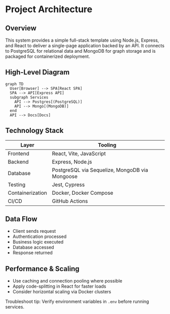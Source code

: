 # Project Architecture

## Overview
This system provides a simple full-stack template using Node.js, Express, and React to deliver a single-page application backed by an API. It connects to PostgreSQL for relational data and MongoDB for graph storage and is packaged for containerized deployment.

## High-Level Diagram
```mermaid
graph TD
  User[Browser] --> SPA[React SPA]
  SPA --> API[Express API]
  subgraph Services
    API --> Postgres[(PostgreSQL)]
    API --> Mongo[(MongoDB)]
  end
  API --> Docs[Docs]
```
<!-- If this diagram doesn’t render, ensure Mermaid support in your Markdown viewer -->

## Technology Stack
| Layer         | Tooling                                        |
|---------------|-----------------------------------------------|
| Frontend      | React, Vite, JavaScript                        |
| Backend       | Express, Node.js                               |
| Database      | PostgreSQL via Sequelize, MongoDB via Mongoose |
| Testing       | Jest, Cypress                                  |
| Containerization | Docker, Docker Compose                       |
| CI/CD         | GitHub Actions                                 |

## Data Flow
- Client sends request
- Authentication processed
- Business logic executed
- Database accessed
- Response returned

## Performance & Scaling
- Use caching and connection pooling where possible
- Apply code-splitting in React for faster loads
- Consider horizontal scaling via Docker clusters

Troubleshoot tip: Verify environment variables in `.env` before running services.
